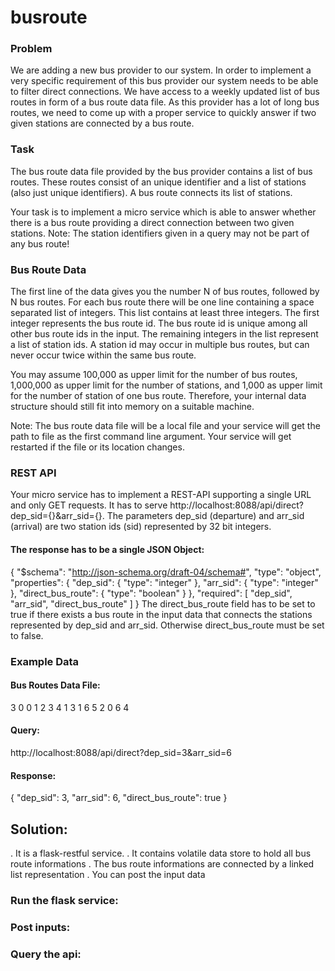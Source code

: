 # busroute

### Problem

We are adding a new bus provider to our system. In order to implement a very specific requirement of this bus provider our system needs to be able to filter direct connections. We have access to a weekly updated list of bus routes in form of a bus route data file. As this provider has a lot of long bus routes, we need to come up with a proper service to quickly answer if two given stations are connected by a bus route.

### Task

The bus route data file provided by the bus provider contains a list of bus routes. These routes consist of an unique identifier and a list of stations (also just unique identifiers). A bus route connects its list of stations.

Your task is to implement a micro service which is able to answer whether there is a bus route providing a direct connection between two given stations. Note: The station identifiers given in a query may not be part of any bus route!

### Bus Route Data

The first line of the data gives you the number N of bus routes, followed by N bus routes. For each bus route there will be one line containing a space separated list of integers. This list contains at least three integers. The first integer represents the bus route id. The bus route id is unique among all other bus route ids in the input. The remaining integers in the list represent a list of station ids. A station id may occur in multiple bus routes, but can never occur twice within the same bus route.

You may assume 100,000 as upper limit for the number of bus routes, 1,000,000 as upper limit for the number of stations, and 1,000 as upper limit for the number of station of one bus route. Therefore, your internal data structure should still fit into memory on a suitable machine.

Note: The bus route data file will be a local file and your service will get the path to file as the first command line argument. Your service will get restarted if the file or its location changes.

### REST API

Your micro service has to implement a REST-API supporting a single URL and only GET requests. It has to serve http://localhost:8088/api/direct?dep_sid={}&arr_sid={}. The parameters dep_sid (departure) and arr_sid (arrival) are two station ids (sid) represented by 32 bit integers.

#### The response has to be a single JSON Object:

{
  "$schema": "http://json-schema.org/draft-04/schema#",
  "type": "object",
  "properties": {
    "dep_sid": {
      "type": "integer"
    },
    "arr_sid": {
      "type": "integer"
    },
    "direct_bus_route": {
      "type": "boolean"
    }
  },
  "required": [
    "dep_sid",
    "arr_sid",
    "direct_bus_route"
  ]
}
The direct_bus_route field has to be set to true if there exists a bus route in the input data that connects the stations represented by dep_sid and arr_sid. Otherwise direct_bus_route must be set to false.

### Example Data

#### Bus Routes Data File:

3
0 0 1 2 3 4
1 3 1 6 5
2 0 6 4
#### Query:

http://localhost:8088/api/direct?dep_sid=3&arr_sid=6
#### Response:

{
    "dep_sid": 3,
    "arr_sid": 6,
    "direct_bus_route": true
}

## Solution:

. It is a flask-restful service.
. It contains volatile data store to hold all bus route informations
. The bus route informations are connected by a linked list representation
. You can post the input data

### Run the flask service:

### Post inputs:

### Query the api:

